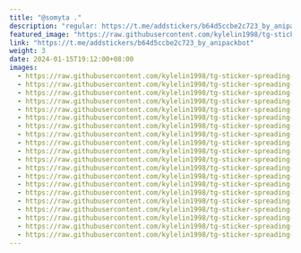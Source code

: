 ```yaml
---
title: "@somyta ."
description: "regular: https://t.me/addstickers/b64d5ccbe2c723_by_anipackbot"
featured_image: "https://raw.githubusercontent.com/kylelin1998/tg-sticker-spreading-worldwide-images/main/img/d2908528-2171-4f67-bb91-d3dffc646808.jpg"
link: "https://t.me/addstickers/b64d5ccbe2c723_by_anipackbot"
weight: 3
date: 2024-01-15T19:12:00+08:00
images:
  - https://raw.githubusercontent.com/kylelin1998/tg-sticker-spreading-worldwide-images/main/img/d2908528-2171-4f67-bb91-d3dffc646808.jpg
  - https://raw.githubusercontent.com/kylelin1998/tg-sticker-spreading-worldwide-images/main/img/242224ea-e35f-42c7-978d-e68365b13d22.jpg
  - https://raw.githubusercontent.com/kylelin1998/tg-sticker-spreading-worldwide-images/main/img/72c1300d-af27-4490-9db3-942b33bb04bf.jpg
  - https://raw.githubusercontent.com/kylelin1998/tg-sticker-spreading-worldwide-images/main/img/df3f5d9d-a8c5-4bf5-b5c9-6ba04afbb7dc.jpg
  - https://raw.githubusercontent.com/kylelin1998/tg-sticker-spreading-worldwide-images/main/img/a86fef5c-b3fa-4c55-a142-ec130e7d6506.jpg
  - https://raw.githubusercontent.com/kylelin1998/tg-sticker-spreading-worldwide-images/main/img/339b5aa8-e992-4387-9b30-e4630dd21962.jpg
  - https://raw.githubusercontent.com/kylelin1998/tg-sticker-spreading-worldwide-images/main/img/dee20de0-c3d7-4f62-8e37-adf7091df5c2.jpg
  - https://raw.githubusercontent.com/kylelin1998/tg-sticker-spreading-worldwide-images/main/img/19919abf-6861-40de-a686-6296ef9bdb2a.jpg
  - https://raw.githubusercontent.com/kylelin1998/tg-sticker-spreading-worldwide-images/main/img/f8b118ca-33ee-46d1-bf7f-db465ddb6821.jpg
  - https://raw.githubusercontent.com/kylelin1998/tg-sticker-spreading-worldwide-images/main/img/5f4c58ff-14d5-464f-982c-bf002c6db685.jpg
  - https://raw.githubusercontent.com/kylelin1998/tg-sticker-spreading-worldwide-images/main/img/56e252b9-d284-4a56-bb6e-fd9588a89514.jpg
  - https://raw.githubusercontent.com/kylelin1998/tg-sticker-spreading-worldwide-images/main/img/13922206-676d-4269-b1df-f5dcefc8e91a.jpg
  - https://raw.githubusercontent.com/kylelin1998/tg-sticker-spreading-worldwide-images/main/img/080e2657-b91e-4be7-ad78-74f1dfca3f90.jpg
  - https://raw.githubusercontent.com/kylelin1998/tg-sticker-spreading-worldwide-images/main/img/4e839673-d31e-4bc2-8a78-b83ee8bc83f7.jpg
  - https://raw.githubusercontent.com/kylelin1998/tg-sticker-spreading-worldwide-images/main/img/bb53616f-7b5a-4cc0-b277-d5d356b10055.jpg
  - https://raw.githubusercontent.com/kylelin1998/tg-sticker-spreading-worldwide-images/main/img/292d30bc-5a6f-4bc7-a505-21f7488cdaff.jpg
  - https://raw.githubusercontent.com/kylelin1998/tg-sticker-spreading-worldwide-images/main/img/06191b00-010f-4a3e-ad80-ef97cb9a0227.jpg
  - https://raw.githubusercontent.com/kylelin1998/tg-sticker-spreading-worldwide-images/main/img/b8c61d19-afa7-46f3-842c-a44ea9f12262.jpg
  - https://raw.githubusercontent.com/kylelin1998/tg-sticker-spreading-worldwide-images/main/img/9a5c7596-e1f6-4e9c-b931-96f3d6e4a988.jpg
  - https://raw.githubusercontent.com/kylelin1998/tg-sticker-spreading-worldwide-images/main/img/27de9301-5f9f-4c0f-a795-defea2b17f6f.jpg
---
```

